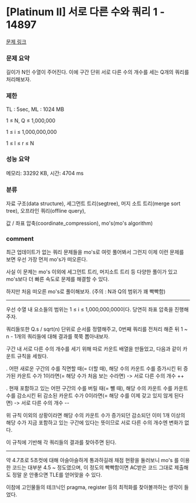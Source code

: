 # [Platinum II] 서로 다른 수와 쿼리 1 - 14897

[문제 링크](https://www.acmicpc.net/problem/14897)

### 문제 요약

<p> 길이가 N인 수열이 주어진다. 이에 구간 단위 서로 다른 수의 개수를 세는 Q개의 쿼리를 처리해보자. </p>

### 제한

TL : 5sec, ML : 1024 MB

1 ≤ N, Q ≤ 1,000,000

1 ≤ i ≤ 1,000,000,000

1 ≤ l ≤ r ≤ N

### 성능 요약

메모리: 33292 KB, 시간: 4704 ms

### 분류

자료 구조(data structure), 세그먼트 트리(segtree), 머지 소트 트리(merge sort tree), 오프라인 쿼리(offline query),

값 / 좌표 압축(coordinate_compression), mo's(mo's algorithm)

### comment

최근 업데이트가 없는 쿼리 문제들을 mo's로 여럿 풀어봐서 그런지 이제 이런 문제를 보면 우선 가장 먼저 mo's가 떠오른다.

사실 이 문제는 mo's 이외에 세그먼트 트리, 머지소트 트리 등 다양한 풀이가 있고 mo's보다 더 빠른 속도로 문제를 해결할 수 있다.

하지만 처음 떠오른 mo's로 풀이해보자. (주의 : N과 Q의 범위가 꽤 빡빡함)

-----------------------------------------------------------------------------------------------------------------------------------------------------------------------

우선 수열 내 요소들의 범위는 1 ≤ i ≤ 1,000,000,000이다. 당연히 좌표 압축을 진행해주자.

쿼리들또한 Q.s / sqrt(n) 단위로 순서를 정렬해주고, 0번째 쿼리를 전처리 해준 뒤 1 ~ n - 1개의 쿼리들에 대해 결과를 쭉쭉 뽑아내보자.

구간 내 서로 다른 수의 개수를 세기 위해 따로 카운트 배열을 만들었고, 다음과 같이 카운트 규칙을 세웠다.

. 어떤 새로운 구간의 수를 직면할 때(= 더할 때), 해당 수의 카운트 수를 증가시킨 뒤 증가된 카운트 수가 1이라면(= 해당 수가 처음 보는 수라면) -> 서로 다른 수의 개수 ++

. 현재 포함하고 있는 어떤 구간의 수를 버릴 때(= 뺄 때), 해당 수의 카운트 수를 카운트 수를 감소시킨 뒤 감소된 카운트 수가 0이라면(= 해당 수를 이제 갖고 있지 않게 된다면) -> 서로 다른 수의 개수 --

위 규칙 이외의 상황이라면 해당 수의 카운트 수가 증가되던 감소되던 이미 1개 이상의 해당 수가 지금 포함하고 있는 구간에 있다는 뜻이므로 서로 다른 수의 개수엔 변화가 없다.

이 규칙에 기반해 각 쿼리들의 결과를 찾아주면 된다.

-----------------------------------------------------------------------------------------------------------------------------------------------------------------------

약 4.7초로 5초컷에 대해 아슬아슬하게 통과하길래 채점 현황을 둘러보니 mo's 를 이용한 코드는 대부분 4.5 ~ 정도였으며, 이 정도의 빡빡함이면 AC받은 코드 그대로 제출해도 정말 운 안좋으면 TLE를 얻어맞을 수 있다.

이참에 고인물들의 테크닉인 pragma, register 등의 최적화를 찾아볼까하는 생각이 들었다.
